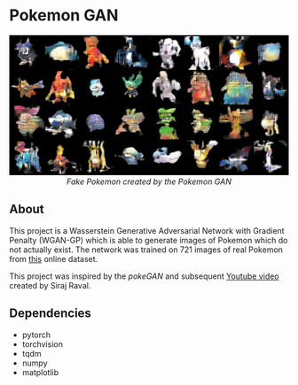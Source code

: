# Pokemon GAN

<p align="center">
    <img src="fake_data/fake3000.png">
    <br>
    <i>Fake Pokemon created by the Pokemon GAN</i>
</p>



## About
This project is a Wasserstein Generative Adversarial Network with Gradient Penalty (WGAN-GP) which is able to generate images of Pokemon which do not actually exist. The network was trained on 721 images of real Pokemon from <a href="https://www.kaggle.com/datasets/vishalsubbiah/pokemon-images-and-types">this</a> online dataset. 

This project was inspired by the *pokeGAN* and subsequent <a href="https://www.youtube.com/watch?v=yz6dNf7X7SA&t">Youtube video</a> created by Siraj Raval.

## Dependencies
- pytorch
- torchvision
- tqdm
- numpy
- matplotlib